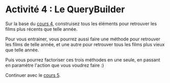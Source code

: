 # Activité 4 : Le QueryBuilder

Sur la base du [cours 4](<07 cours 4.md>), construisez tous les éléments pour retrouver les films plus récents que telle année.

Pour vous entrainer, vous pourrez aussi faire une méthode pour retrouver les films de telle année, et une autre pour retrouver tous les films plus vieux que telle année.

Puis vous pourrez factoriser ces trois méthodes en une seule, en passant en paramètre l'action que vous voudrez faire :)


Continuer avec le [cours 5](<09 cours 5.md>).